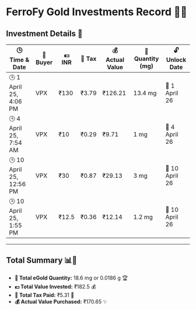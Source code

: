 # FerroFy Gold Investments Record 💎✨

## Investment Details 📅
| 🕒 Time & Date           | 🤝 Buyer    | 💵 INR   | 🧾 Tax    | 💰 Actual Value | 🌟 Quantity (mg) | 🔓 Unlock Date |
|--------------------------|------------|--------|----------|----------------|------------------|----------------|
| 🕒 1 April 25, 4:06 PM   | VPX        | ₹130   | ₹3.79    | ₹126.21        | 13.4 mg          | 📅 1 April 26  |
| 🕒 4 April 25, 7:54 AM   | VPX        | ₹10    | ₹0.29    | ₹9.71          | 1 mg             | 📅 4 April 26  |
| 🕒 10 April 25, 12:56 PM | VPX        | ₹30    | ₹0.87    | ₹29.13          | 3 mg             | 📅 10 April 26  |
| 🕒 10 April 25, 1:55 PM  | VPX        | ₹12.5    | ₹0.36    | ₹12.14          | 1.2 mg             | 📅 10 April 26  |

---

## Total Summary 📊💸
- **🌟 Total eGold Quantity:** 18.6 mg or 0.0186 g 🏆
- **💵 Total Value Invested:** ₹182.5 💰
- **🧾 Total Tax Paid:** ₹5.31 💸
- **💰 Actual Value Purchased:** ₹170.65 ✨
